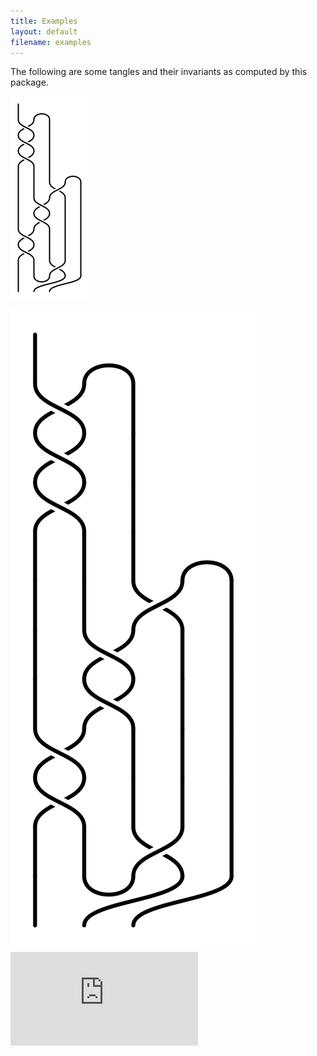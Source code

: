 ```yaml
---
title: Examples
layout: default
filename: examples
---
```


The following are some tangles and their invariants as computed by this package. 

[ ![](smalltest.png) ](test.png)

<div class="thumbnail1"><img src="test.png"></div>

<embed src="https://drive.google.com/viewerng/viewer?embedded=true&url=test.pdf">
